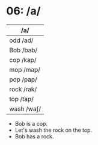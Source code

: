 # 06: /a/

|/a/|
|----|
|odd /ad/|
|Bob /bab/|
|cop /kap/|
|mop /map/|
|pop /pap/|
|rock /rak/|
|top /tap/|
|wash /waʃ/|

- Bob is a cop.
- Let's wash the rock on the top.
- Bob has a rock.

